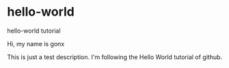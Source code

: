 # hello-world
hello-world tutorial

Hi, my name is gonx

This is just a test description. I'm following the Hello World tutorial of github.
